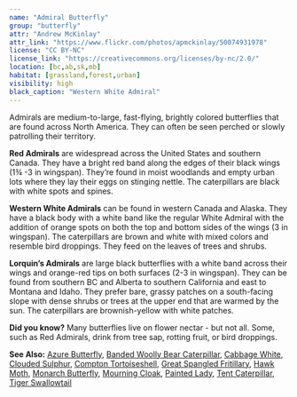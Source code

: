 ```yaml
---
name: "Admiral Butterfly"
group: "butterfly"
attr: "Andrew McKinlay"
attr_link: "https://www.flickr.com/photos/apmckinlay/50074931978"
license: "CC BY-NC"
license_link: "https://creativecommons.org/licenses/by-nc/2.0/"
location: [bc,ab,sk,mb]
habitat: [grassland,forest,urban]
visibility: high 
black_caption: "Western White Admiral"
---
```

Admirals are medium-to-large, fast-flying, brightly colored butterflies that are found across North America. They can often be seen perched or slowly patrolling their territory.

**Red Admirals** are widespread across the United States and southern Canada. They have a bright red band along the edges of their black wings (1¾ -3 in wingspan). They’re found in moist woodlands and empty urban lots where they lay their eggs on stinging nettle. The caterpillars are black with white spots and spines.

**Western White Admirals** can be found in western Canada and Alaska. They have a black body with a white band like the regular White Admiral with the addition of orange spots on both the top and bottom sides of the wings (3 in wingspan). The caterpillars are brown and white with mixed colors and resemble bird droppings. They feed on the leaves of trees and shrubs.

**Lorquin’s Admirals** are large black butterflies with a white band across their wings and orange-red tips on both surfaces (2-3 in wingspan). They can be found from southern BC and Alberta to southern California and east to Montana and Idaho. They prefer bare, grassy patches on a south-facing slope with dense shrubs or trees at the upper end that are warmed by the sun. The caterpillars are brownish-yellow with white patches.

**Did you know?** Many butterflies live on flower nectar - but not all. Some, such as Red Admirals, drink from tree sap, rotting fruit, or bird droppings.

<!-- generated, do not edit -->
**See Also:**
[Azure Butterfly](/insects/azurebut/),
[Banded Woolly Bear Caterpillar](/insects/bandwb/),
[Cabbage White](/insects/cabbgwht/),
[Clouded Sulphur](/insects/cloudsulf/),
[Compton Tortoiseshell](/insects/comptort/),
[Great Spangled Fritillary](/insects/greatfrit/),
[Hawk Moth](/insects/hawkmoth/),
[Monarch Butterfly](/insects/monarch/),
[Mourning Cloak](/insects/mournbut/),
[Painted Lady](/insects/paintbut/),
[Tent Caterpillar](/insects/tentcat/),
[Tiger Swallowtail](/insects/tigerbut/)
